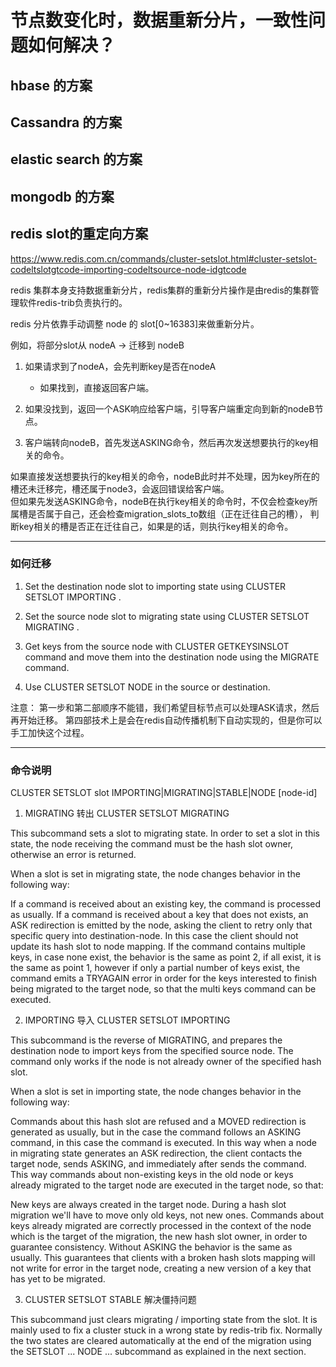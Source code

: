 

# 节点数变化时，数据重新分片，一致性问题如何解决？

## hbase 的方案
## Cassandra 的方案
## elastic search 的方案
## mongodb 的方案   

## redis slot的重定向方案
https://www.redis.com.cn/commands/cluster-setslot.html#cluster-setslot-codeltslotgtcode-importing-codeltsource-node-idgtcode

redis 集群本身支持数据重新分片，redis集群的重新分片操作是由redis的集群管理软件redis-trib负责执行的。

redis 分片依靠手动调整 node 的 slot[0~16383]来做重新分片。

例如，将部分slot从 nodeA -> 迁移到 nodeB

1. 如果请求到了nodeA，会先判断key是否在nodeA
    - 如果找到，直接返回客户端。

2. 如果没找到，返回一个ASK响应给客户端，引导客户端重定向到新的nodeB节点。

3. 客户端转向nodeB，首先发送ASKING命令，然后再次发送想要执行的key相关的命令。

如果直接发送想要执行的key相关的命令，nodeB此时并不处理，因为key所在的槽还未迁移完，槽还属于node3，会返回错误给客户端。   
但如果先发送ASKING命令，nodeB在执行key相关的命令时，不仅会检查key所属槽是否属于自己，还会检查migration_slots_to数组（正在迁往自己的槽），
判断key相关的槽是否正在迁往自己，如果是的话，则执行key相关的命令。   

-----
### 如何迁移

1. Set the destination node slot to importing state using CLUSTER SETSLOT <slot> IMPORTING <source-node-id>.

2. Set the source node slot to migrating state using CLUSTER SETSLOT <slot> MIGRATING <destination-node-id>.

3. Get keys from the source node with CLUSTER GETKEYSINSLOT command and move them into the destination node using the MIGRATE command.

4. Use CLUSTER SETSLOT <slot> NODE <destination-node-id> in the source or destination.

注意：
第一步和第二部顺序不能错，我们希望目标节点可以处理ASK请求，然后再开始迁移。
第四部技术上是会在redis自动传播机制下自动实现的，但是你可以手工加快这个过程。

-----

### 命令说明
CLUSTER SETSLOT slot IMPORTING|MIGRATING|STABLE|NODE [node-id]

1. MIGRATING 转出
CLUSTER SETSLOT <slot> MIGRATING <destination-node-id>

This subcommand sets a slot to migrating state. In order to set a slot in this state, the node receiving the command must be the hash slot owner, otherwise an error is returned.

When a slot is set in migrating state, the node changes behavior in the following way:

If a command is received about an existing key, the command is processed as usually.
If a command is received about a key that does not exists, an ASK redirection is emitted by the node, asking the client to retry only that specific query into destination-node. In this case the client should not update its hash slot to node mapping.
If the command contains multiple keys, in case none exist, the behavior is the same as point 2, if all exist, it is the same as point 1, however if only a partial number of keys exist, the command emits a TRYAGAIN error in order for the keys interested to finish being migrated to the target node, so that the multi keys command can be executed.

2. IMPORTING 导入
CLUSTER SETSLOT <slot> IMPORTING <source-node-id>

This subcommand is the reverse of MIGRATING, and prepares the destination node to import keys from the specified source node. The command only works if the node is not already owner of the specified hash slot.

When a slot is set in importing state, the node changes behavior in the following way:

Commands about this hash slot are refused and a MOVED redirection is generated as usually, but in the case the command follows an ASKING command, in this case the command is executed.
In this way when a node in migrating state generates an ASK redirection, the client contacts the target node, sends ASKING, and immediately after sends the command. This way commands about non-existing keys in the old node or keys already migrated to the target node are executed in the target node, so that:

New keys are always created in the target node. During a hash slot migration we'll have to move only old keys, not new ones.
Commands about keys already migrated are correctly processed in the context of the node which is the target of the migration, the new hash slot owner, in order to guarantee consistency.
Without ASKING the behavior is the same as usually. This guarantees that clients with a broken hash slots mapping will not write for error in the target node, creating a new version of a key that has yet to be migrated.

3. CLUSTER SETSLOT <slot> STABLE 解决僵持问题

This subcommand just clears migrating / importing state from the slot. It is mainly used to fix a cluster stuck in a wrong state by redis-trib fix. Normally the two states are cleared automatically at the end of the migration using the SETSLOT ... NODE ... subcommand as explained in the next section.

